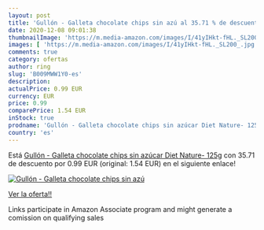 ```yaml
---
layout: post
title: 'Gullón - Galleta chocolate chips sin azú al 35.71 % de descuento'
date: 2020-12-08 09:01:38
thumbnailImage: 'https://m.media-amazon.com/images/I/41yIHkt-fHL._SL200_.jpg'
images: [ 'https://m.media-amazon.com/images/I/41yIHkt-fHL._SL200_.jpg' ]
comments: true
category: ofertas
author: ring
slug: 'B009MWW1Y0-es'
description:
actualPrice: 0.99 EUR
currency: EUR
price: 0.99
comparePrice: 1.54 EUR
inStock: true
prodname: 'Gullón - Galleta chocolate chips sin azúcar Diet Nature- 125g'
country: 'es'
---
```


Está [Gullón - Galleta chocolate chips sin azúcar Diet Nature- 125g](https://www.amazon.es/dp/B009MWW1Y0/?tag=tolees-21) con 35.71 de descuento por 0.99 EUR (original: 1.54 EUR) en el siguiente enlace!

[![Gullón - Galleta chocolate chips sin azú](https://m.media-amazon.com/images/I/41yIHkt-fHL._SL200_.jpg)](https://www.amazon.es/dp/B009MWW1Y0/?tag=tolees-21)

[Ver la oferta!!](https://www.amazon.es/dp/B009MWW1Y0/?tag=tolees-21)

Links participate in Amazon Associate program and might generate a comission on qualifying sales



